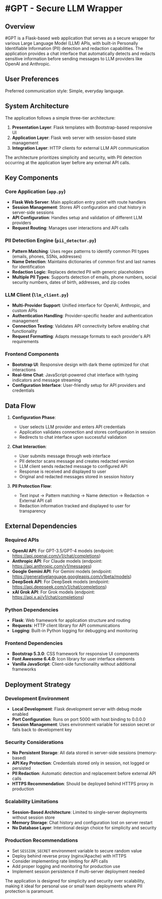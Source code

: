 # #GPT - Secure LLM Wrapper

## Overview

#GPT is a Flask-based web application that serves as a secure wrapper for various Large Language Model (LLM) APIs, with built-in Personally Identifiable Information (PII) detection and redaction capabilities. The application provides a chat interface that automatically detects and redacts sensitive information before sending messages to LLM providers like OpenAI and Anthropic.

## User Preferences

Preferred communication style: Simple, everyday language.

## System Architecture

The application follows a simple three-tier architecture:

1. **Presentation Layer**: Flask templates with Bootstrap-based responsive UI
2. **Application Layer**: Flask web server with session-based state management
3. **Integration Layer**: HTTP clients for external LLM API communication

The architecture prioritizes simplicity and security, with PII detection occurring at the application layer before any external API calls.

## Key Components

### Core Application (`app.py`)
- **Flask Web Server**: Main application entry point with route handlers
- **Session Management**: Stores API configuration and chat history in server-side sessions
- **API Configuration**: Handles setup and validation of different LLM providers
- **Request Routing**: Manages user interactions and API calls

### PII Detection Engine (`pii_detector.py`)
- **Pattern Matching**: Uses regex patterns to identify common PII types (emails, phones, SSNs, addresses)
- **Name Detection**: Maintains dictionaries of common first and last names for identification
- **Redaction Logic**: Replaces detected PII with generic placeholders
- **Multiple PII Types**: Supports detection of emails, phone numbers, social security numbers, dates of birth, addresses, and zip codes

### LLM Client (`llm_client.py`)
- **Multi-Provider Support**: Unified interface for OpenAI, Anthropic, and custom APIs
- **Authentication Handling**: Provider-specific header and authentication management
- **Connection Testing**: Validates API connectivity before enabling chat functionality
- **Request Formatting**: Adapts message formats to each provider's API requirements

### Frontend Components
- **Bootstrap UI**: Responsive design with dark theme optimized for chat interactions
- **Real-time Chat**: JavaScript-powered chat interface with typing indicators and message streaming
- **Configuration Interface**: User-friendly setup for API providers and credentials

## Data Flow

1. **Configuration Phase**:
   - User selects LLM provider and enters API credentials
   - Application validates connection and stores configuration in session
   - Redirects to chat interface upon successful validation

2. **Chat Interaction**:
   - User submits message through web interface
   - PII detector scans message and creates redacted version
   - LLM client sends redacted message to configured API
   - Response is received and displayed to user
   - Original and redacted messages stored in session history

3. **PII Protection Flow**:
   - Text input → Pattern matching → Name detection → Redaction → External API call
   - Redaction information tracked and displayed to user for transparency

## External Dependencies

### Required APIs
- **OpenAI API**: For GPT-3.5/GPT-4 models (endpoint: https://api.openai.com/v1/chat/completions)
- **Anthropic API**: For Claude models (endpoint: https://api.anthropic.com/v1/messages)
- **Google Gemini API**: For Gemini models (endpoint: https://generativelanguage.googleapis.com/v1beta/models)
- **DeepSeek API**: For DeepSeek models (endpoint: https://api.deepseek.com/v1/chat/completions)
- **xAI Grok API**: For Grok models (endpoint: https://api.x.ai/v1/chat/completions)

### Python Dependencies
- **Flask**: Web framework for application structure and routing
- **Requests**: HTTP client library for API communications
- **Logging**: Built-in Python logging for debugging and monitoring

### Frontend Dependencies
- **Bootstrap 5.3.0**: CSS framework for responsive UI components
- **Font Awesome 6.4.0**: Icon library for user interface elements
- **Vanilla JavaScript**: Client-side functionality without additional frameworks

## Deployment Strategy

### Development Environment
- **Local Development**: Flask development server with debug mode enabled
- **Port Configuration**: Runs on port 5000 with host binding to 0.0.0.0
- **Session Management**: Uses environment variable for session secret or falls back to development key

### Security Considerations
- **No Persistent Storage**: All data stored in server-side sessions (memory-based)
- **API Key Protection**: Credentials stored only in session, not logged or persisted
- **PII Redaction**: Automatic detection and replacement before external API calls
- **HTTPS Recommendation**: Should be deployed behind HTTPS proxy in production

### Scalability Limitations
- **Session-Based Architecture**: Limited to single-server deployments without session store
- **Memory Storage**: Chat history and configuration lost on server restart
- **No Database Layer**: Intentional design choice for simplicity and security

### Production Recommendations
- Set `SESSION_SECRET` environment variable to secure random value
- Deploy behind reverse proxy (nginx/Apache) with HTTPS
- Consider implementing rate limiting for API calls
- Add proper logging and monitoring for production use
- Implement session persistence if multi-server deployment needed

The application is designed for simplicity and security over scalability, making it ideal for personal use or small team deployments where PII protection is paramount.